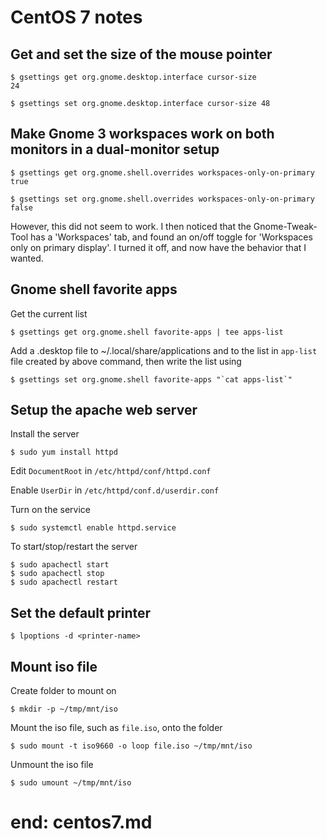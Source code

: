 # CentOS 7 notes

## Get and set the size of the mouse pointer

```
$ gsettings get org.gnome.desktop.interface cursor-size
24

$ gsettings set org.gnome.desktop.interface cursor-size 48
```

## Make Gnome 3 workspaces work on both monitors in a dual-monitor setup

```
$ gsettings get org.gnome.shell.overrides workspaces-only-on-primary
true

$ gsettings set org.gnome.shell.overrides workspaces-only-on-primary false
```

However, this did not seem to work.  I then noticed that the
Gnome-Tweak-Tool has a 'Workspaces' tab, and found an on/off
toggle for 'Workspaces only on primary display'.  I turned it
off, and now have the behavior that I wanted.

## Gnome shell favorite apps

Get the current list

```
$ gsettings get org.gnome.shell favorite-apps | tee apps-list
```

Add a .desktop file to ~/.local/share/applications and to the list in
`app-list` file created by above command, then write the list using

```
$ gsettings set org.gnome.shell favorite-apps "`cat apps-list`"
```

## Setup the apache web server

Install the server

```
$ sudo yum install httpd
```

Edit `DocumentRoot` in `/etc/httpd/conf/httpd.conf`

Enable `UserDir` in `/etc/httpd/conf.d/userdir.conf`

Turn on the service

```
$ sudo systemctl enable httpd.service
```

To start/stop/restart the server

```
$ sudo apachectl start
$ sudo apachectl stop
$ sudo apachectl restart
```

## Set the default printer

```
$ lpoptions -d <printer-name>
```

## Mount iso file

Create folder to mount on

```
$ mkdir -p ~/tmp/mnt/iso
```

Mount the iso file, such as `file.iso`, onto the folder

```
$ sudo mount -t iso9660 -o loop file.iso ~/tmp/mnt/iso
```

Unmount the iso file

```
$ sudo umount ~/tmp/mnt/iso
```

# end: centos7.md
